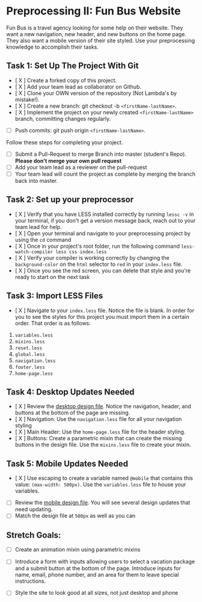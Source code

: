 # Preprocessing II: Fun Bus Website

Fun Bus is a travel agency looking for some help on their website.  They want a new navigation, new header, and new buttons on the home page. They also want a mobile version of their site styled.  Use your preprocessing knowledge to accomplish their tasks.

## Task 1: Set Up The Project With Git

- [ X ] Create a forked copy of this project.
- [ X ] Add your team lead as collaborator on Github.
- [ X ] Clone your OWN version of the repository (Not Lambda's by mistake!).
- [ X ] Create a new branch: git checkout -b `<firstName-lastName>`.
- [ X ] Implement the project on your newly created `<firstName-lastName>` branch, committing changes regularly.
- [ ] Push commits: git push origin `<firstName-lastName>`.
 
Follow these steps for completing your project.

- [ ] Submit a Pull-Request to merge <firstName-lastName> Branch into master (student's  Repo). **Please don't merge your own pull request**
- [ ] Add your team lead as a reviewer on the pull-request
- [ ] Your team lead will count the project as complete by merging the branch back into master.

## Task 2: Set up your preprocessor
* [ X ] Verify that you have LESS installed correctly by running `lessc -v` in your terminal, if you don't get a version message back, reach out to your team lead for help.
* [ X ] Open your terminal and navigate to your preprocessing project by using the `cd` command
* [ X ] Once in your project's root folder, run the following command `less-watch-compiler less css index.less`
* [ X ] Verify your compiler is working correctly by changing the `background-color` on the `html` selector to `red` in your `index.less` file.
* [ X ] Once you see the red screen, you can delete that style and you're ready to start on the next task

## Task 3: Import LESS Files

* [ X ] Navigate to your `index.less` file. Notice the file is blank.  In order for you to see the styles for this project you must import them in a certain order.  That order is as follows:

1. `variables.less`
2. `mixins.less`
3. `reset.less`
4. `global.less`
5. `navigation.less`
6. `footer.less`
7. `home-page.less`


## Task 4: Desktop Updates Needed
* [ X ] Review the [desktop design file](design-files/fun-bus-desktop.png).  Notice the navigation, header, and buttons at the bottom of the page are missing.
* [ X ] Navigation: Use the `navigation.less` file for all your navigation styling
* [ X ] Main Header: Use the `home-page.less` file for the header styling.
* [ X ] Buttons: Create a parametric mixin that can create the missing buttons in the design file. Use the `mixins.less` file to create your mixin.


## Task 5: Mobile Updates Needed
* [ X ] Use escaping to create a variable named `@mobile` that contains this value: `(max-width: 500px)`.  Use the `variables.less` file to house your variables.
* [ ] Review the [mobile design file](design-files/fun-bus-mobile.png). You will see several design updates that need updating. 
* [ ] Match the design file at `500px` as well as you can 

## Stretch Goals: 
* [ ] Create an animation mixin using parametric mixins
* [ ] Introduce a form with inputs allowing users to select a vacation package and a submit button at the bottom of the page. Introduce inputs for name, email, phone number, and an area for them to leave special instructions. 
* [ ] Style the site to look good at all sizes, not just desktop and phone



